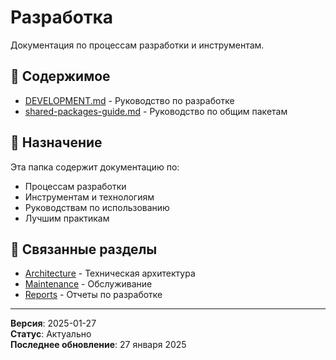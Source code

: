 # Разработка

Документация по процессам разработки и инструментам.

## 📁 Содержимое

- [DEVELOPMENT.md](./DEVELOPMENT.md) - Руководство по разработке
- [shared-packages-guide.md](./shared-packages-guide.md) - Руководство по общим пакетам

## 🎯 Назначение

Эта папка содержит документацию по:

- Процессам разработки
- Инструментам и технологиям
- Руководствам по использованию
- Лучшим практикам

## 🔗 Связанные разделы

- [Architecture](../architecture/) - Техническая архитектура
- [Maintenance](../maintenance/) - Обслуживание
- [Reports](../reports/) - Отчеты по разработке

---

**Версия**: 2025-01-27  
**Статус**: Актуально  
**Последнее обновление**: 27 января 2025
